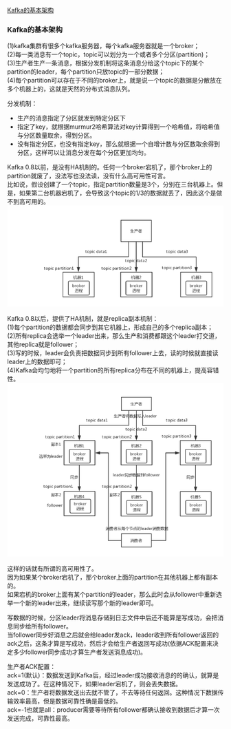 [Kafka的基本架构](#Kafka的基本架构) 

### Kafka的基本架构
(1)kafka集群有很多个kafka服务器，每个kafka服务器就是一个broker；  
(2)每一类消息有一个topic，topic可以划分为一个或者多个分区(partition)；  
(3)生产者生产一条消息，根据分发机制将这条消息分给这个topic下的某个partition的leader，每个partition只放topic的一部分数据；  
(4)每个partition可以存在于不同的broker上，就是说一个topic的数据是分散放在多个机器上的，这就是天然的分布式消息队列。

分发机制：
- 生产的消息指定了分区就发到特定分区下
- 指定了key，就根据murmur2哈希算法对key计算得到一个哈希值，将哈希值与分区数量取余，得到分区。
- 没有指定分区，也没有指定key，那么就根据一个自增计数与分区数取余得到分区，这样可以让消息分发在每个分区更加均匀。

Kafka 0.8以前，是没有HA机制的。任何一个broker宕机了，那个broker上的partition就废了，没法写也没法读，没有什么高可用性可言。  
比如说，假设创建了一个topic，指定partition数量是3个，分别在三台机器上。但是，如果第二台机器宕机了，会导致这个topic的1/3的数据就丢了，因此这个是做不到高可用的。  
![](../../resources/kafka/kafka-before.png)  

Kafka 0.8以后，提供了HA机制，就是replica副本机制：  
(1)每个partition的数据都会同步到其它机器上，形成自己的多个replica副本；  
(2)所有replica会选举一个leader出来，那么生产和消费都跟这个leader打交道，其他replica就是follower；  
(3)写的时候，leader会负责把数据同步到所有follower上去，读的时候就直接读leader上的数据即可；  
(4)Kafka会均匀地将一个partition的所有replica分布在不同的机器上，提高容错性。
![](../../resources/kafka/kafka-after.png)  

这样的话就有所谓的高可用性了。  
因为如果某个broker宕机了，那个broker上面的partition在其他机器上都有副本的。  
如果宕机的broker上面有某个partition的leader，那么此时会从follower中重新选举一个新的leader出来，继续读写那个新的leader即可。

写数据的时候，分区leader将消息存储到日志文件中后还不能算是写成功，会把消息同步给所有follower。  
当follower同步好消息之后就会给leader发ack，leader收到所有follower返回的ack之后，这条才算是写成功，然后才会给生产者返回写成功(依据ACK配置来决定多少follower同步成功才算生产者发送消息成功)。  

生产者ACK配置：  
ack=1(默认)：数据发送到Kafka后，经过leader成功接收消息的的确认，就算是发送成功了。在这种情况下，如果leader宕机了，则会丢失数据。  
ack=0：生产者将数据发送出去就不管了，不去等待任何返回。这种情况下数据传输效率最高，但是数据可靠性确是最低的。  
ack=-1也就是all：producer需要等待所有follower都确认接收到数据后才算一次发送完成，可靠性最高。
